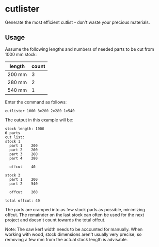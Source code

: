 # cutlister

Generate the most efficient cutlist - don't waste your precious materials.

## Usage

Assume the following lengths and numbers of needed parts to be cut from 1000 mm stock:

| length | count |
| ------ | ----- |
| 200 mm | 3     |
| 280 mm | 2     |
| 540 mm | 1     |

Enter the command as follows:

```
cutlister 1000 3x200 2x280 1x540
```

The output in this example will be:

```
stock length: 1000
6 parts
cut list:
stock 1
  part 1    200
  part 2    200
  part 3    280
  part 4    280

  offcut    40

stock 2
  part 1    200
  part 2    540

  offcut    260

total offcut: 40
```

The parts are cramped into as few stock parts as possible, minimizing offcut. The remainder on the last stock can often be used for the next project and doesn't count towards the total offcut.

Note: The saw kerf width needs to be accounted for manually. When working with wood, stock dimensions aren't usually very precise, so removing a few mm from the actual stock length is advisable.

